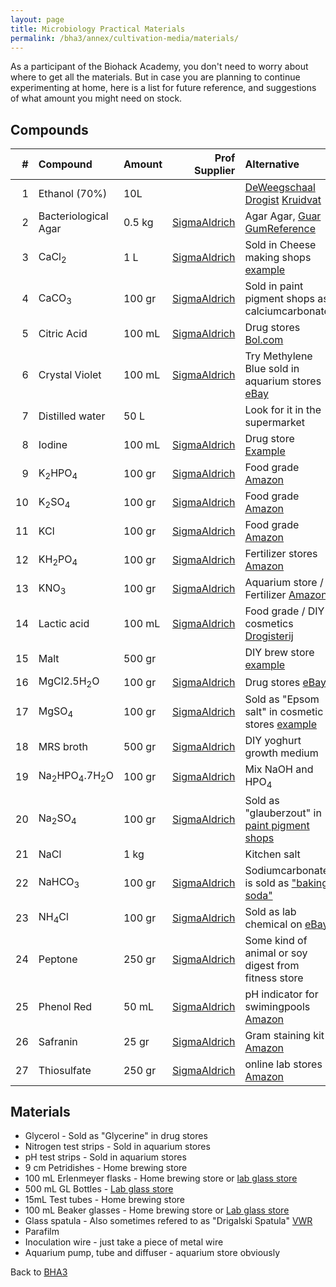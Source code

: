 ```yaml
---
layout: page
title: Microbiology Practical Materials
permalink: /bha3/annex/cultivation-media/materials/
---
```


As a participant of the Biohack Academy, you don't need to worry about where to get all the materials. But in case you are planning to continue experimenting at home, here is a list for future reference, and suggestions of what amount you might need on stock.

## Compounds

|#|Compound|Amount|Prof Supplier|Alternative|
|-:|:----|:---------|-------:|:---|
|1|Ethanol (70%)|10L||[DeWeegschaal](http://www.deweegschaal.nl/chempropack/alcohol-70-ethanol-10-isopropanol-250ml) [Drogist](https://www.drogist.nl/tendo-alcohol-70-gedenatureerd-120-ml.htm?utm_source=beslist.nl&utm_medium=feed&utm_campaign=vergelijken&utm_content=default3) [Kruidvat](https://www.kruidvat.nl/kruidvat-70-alcohol-ketonatus/p/2639904)|
|2|Bacteriological Agar|0.5 kg|[SigmaAldrich](http://www.sigmaaldrich.com/catalog/product/sigma/a6686?lang=en&region=NL)|Agar Agar, [Guar Gum](http://www.amazon.com/NOW-Foods-Guar-Powder-Ounces/dp/B0015BWIZS)[Reference](http://www.ncbi.nlm.nih.gov/pubmed/16162142)|
|3|CaCl<sub>2</sub>|1 L|[SigmaAldrich](http://www.sigmaaldrich.com/catalog/product/sial/c1016?lang=en&region=NL)|Sold in Cheese making shops [example](http://www.vanderkooyjubbega.nl/calsium-chloride-1-liter-e-509.html)|
|4|CaCO<sub>3</sub>|100 gr|[SigmaAldrich](http://www.sigmaaldrich.com/catalog/product/sial/c6763?lang=en&region=NL)|Sold in paint pigment shops as calciumcarbonate|
|5|Citric Acid|100 mL|[SigmaAldrich](http://www.sigmaaldrich.com/catalog/product/sial/251275?lang=en&region=NL)|Drug stores [Bol.com](http://www.bol.com/nl/p/tendo-citroenzuur-poeder-800-gr-voedingssupplement/9200000005139341/)|
|6|Crystal Violet|100 mL|[SigmaAldrich](http://www.sigmaaldrich.com/catalog/product/sigma/v5265?lang=en&region=NL)|Try Methylene Blue sold in aquarium stores [eBay](http://www.ebay.com/itm/Kordon-Methylene-Blue-Aquarium-Fish-Medication-4oz-General-Disease-prevention-/121200349408)|
|7|Distilled water|50 L||Look for it in the supermarket|
|8|Iodine|100 mL|[SigmaAldrich](http://www.sigmaaldrich.com/catalog/product/fluka/318981?lang=en&region=NL)|Drug store [Example](http://www.vitaminstore.nl/Health/Vitaminen-en-mineralen/mineralen/Biotics-vloeibaar-jodium-kaliumjodide/P196639)|
|9|K<sub>2</sub>HPO<sub>4</sub>|100 gr|[SigmaAldrich](http://www.sigmaaldrich.com/catalog/product/sial/p3786?lang=en&region=NL)|Food grade [Amazon](http://www.amazon.com/Potassium-Phosphate-Dibasic-Grade-1000g/dp/B00CF28K2G)|
|10|K<sub>2</sub>SO<sub>4</sub>|100 gr|[SigmaAldrich](http://www.sigmaaldrich.com/catalog/product/sial/p0772?lang=en&region=NL)|Food grade [Amazon](http://www.amazon.com/Potassium-Sulfate-Potash-Organic-Pound/dp/B004JD6MGK)|
|11|KCl|100 gr|[SigmaAldrich](http://www.sigmaaldrich.com/catalog/product/sial/p3911?lang=en&region=NL)|Food grade [Amazon](http://www.amazon.com/Foods-Potassium-Chloride-Powder-Ounces/dp/B00028M02Q)|
|12|KH<sub>2</sub>PO<sub>4</sub>|100 gr|[SigmaAldrich](http://www.sigmaaldrich.com/catalog/product/sial/p0662?lang=en&region=NL)|Fertilizer stores [Amazon](http://www.amazon.com/Monopotassium-Greenway-Biotech-Inc-Hydroponics/dp/B00HCS99YG)|
|13|KNO<sub>3</sub>|100 gr|[SigmaAldrich](http://www.sigmaaldrich.com/catalog/product/sial/221295?lang=en&region=NL)|Aquarium store / Fertilizer [Amazon](http://www.amazon.co.uk/Potassium-Nitrate-KNO3-Planted-Fertilizer/dp/B00Q5G6QHY/ref=sr_1_1?s=pet-supplies&ie=UTF8&qid=1455018129&sr=1-1&keywords=Potassium+Nitrate%5C)|
|14|Lactic acid|100 mL|[SigmaAldrich](http://www.sigmaaldrich.com/catalog/product/aldrich/w261114?lang=en&region=NL)|Food grade / DIY cosmetics [Drogisterij](http://www.drogisterijdelang.nl/productCategory/162)|
|15|Malt|500 gr||DIY brew store [example](http://www.brouwmout.nl/)|
|16|MgCl2.5H<sub>2</sub>O|100 gr|[SigmaAldrich](http://www.sigmaaldrich.com/catalog/product/sigma/m8266?lang=en&region=NL)|Drug stores [eBay](http://www.ebay.com/bhp/magnesium-chloride)|
|17|MgSO<sub>4</sub>|100 gr|[SigmaAldrich](http://www.sigmaaldrich.com/catalog/product/sial/m7506?lang=en&region=NL)|Sold as "Epsom salt" in cosmetic stores [example](http://www.online-zeepwinkel.nl/a-16136446/zouten-zuren/epsom-zout-magnesiumsulfaat-bitterzout-magnesium-sulphate-zou04/)|
|18|MRS broth|500 gr|[SigmaAldrich](http://www.sigmaaldrich.com/catalog/product/fluka/69966?lang=en&region=NL)|DIY yoghurt growth medium|
|19|Na<sub>2</sub>HPO<sub>4</sub>.7H<sub>2</sub>O|100 gr|[SigmaAldrich](http://www.sigmaaldrich.com/catalog/product/aldrich/255793?lang=en&region=NL)|Mix NaOH and HPO<sub>4</sub>|
|20|Na<sub>2</sub>SO<sub>4</sub>|100 gr|[SigmaAldrich](http://www.sigmaaldrich.com/catalog/product/sial/239313?lang=en&region=NL)|Sold as "glauberzout" in [paint pigment shops](http://www.stoftotverven.nl/Glauberzout-500-gram)|
|21|NaCl|1 kg||Kitchen salt|
|22|NaHCO<sub>3</sub>|100 gr|[SigmaAldrich](http://www.sigmaaldrich.com/catalog/product/sial/s8875?lang=en&region=NL)|Sodiumcarbonate is sold as ["baking soda"](http://www.walmart.com/ip/Arm-Hammer-Baking-Soda-192-oz/17043412)|
|23|NH<sub>4</sub>Cl|100 gr|[SigmaAldrich](http://www.sigmaaldrich.com/catalog/product/aldrich/254134?lang=en&region=NL)|Sold as lab chemical on [eBay](http://www.ebay.com/bhp/ammonium-chloride)|
|24|Peptone|250 gr|[SigmaAldrich](http://www.sigmaaldrich.com/catalog/product/sigma/p5905?lang=en&region=NL)|Some kind of animal or soy digest from fitness store|
|25|Phenol Red|50 mL|[SigmaAldrich](http://www.sigmaaldrich.com/catalog/product/fluka/32661?lang=en&region=NL)|pH indicator for swimingpools [Amazon](http://www.amazon.com/Phenol-Red-pH-Indicator-500ml/dp/B00BAF8IQW)|
|26|Safranin|25 gr|[SigmaAldrich](http://www.sigmaaldrich.com/catalog/product/sigma/84120?lang=en&region=NL)|Gram staining kit [Amazon](http://www.amazon.com/Grams-Safranin-Stain-250-mL/dp/B0017U7W6W)|
|27|Thiosulfate|250 gr|[SigmaAldrich](http://www.sigmaaldrich.com/catalog/product/sial/217263?lang=en&region=NL)|online lab stores [Amazon](http://www.amazon.com/Sodium-Thiosulfate-Crystals-Reagent-grams/dp/B00JERVY5A/ref=sr_1_1?s=industrial&ie=UTF8&qid=1455018392&sr=1-1&keywords=thiosulfate)|

## Materials

* Glycerol - Sold as "Glycerine" in drug stores
* Nitrogen test strips - Sold in aquarium stores
* pH test strips - Sold in aquarium stores
* 9 cm Petridishes - Home brewing store
* 100 mL Erlenmeyer flasks - Home brewing store or [lab glass store](http://www.laboratoriumglas.eu/index.php?item=&action=page&group_id=10000006&lang=NL)
* 500 mL GL Bottles - [Lab glass store](http://www.laboratoriumglas.eu/index.php?item=labfles-500-ml-met-gl-45&action=article&group_id=56&aid=301&lang=NL)
* 15mL Test tubes - Home brewing store
* 100 mL Beaker glasses - Home brewing store or [Lab glass store](http://www.laboratoriumglas.eu)
* Glass spatula - Also sometimes refered to as "Drigalski Spatula" [VWR](https://nl.vwr.com/store/catalog/product.jsp?catalog_number=231-2183)
* Parafilm
* Inoculation wire - just take a piece of metal wire
* Aquarium pump, tube and diffuser - aquarium store obviously


Back to [BHA3](/bha3/)

